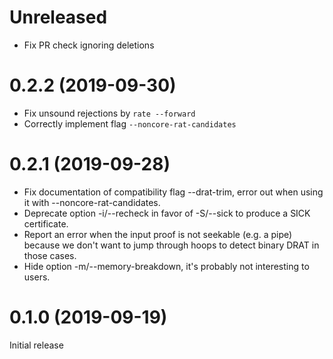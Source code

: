 # Unreleased

- Fix PR check ignoring deletions

# 0.2.2 (2019-09-30)

- Fix unsound rejections by `rate --forward`
- Correctly implement flag `--noncore-rat-candidates`

# 0.2.1 (2019-09-28)

- Fix documentation of compatibility flag --drat-trim, error out when using it
  with --noncore-rat-candidates.
- Deprecate option -i/--recheck in favor of -S/--sick to produce a SICK
  certificate.
- Report an error when the input proof is not seekable (e.g. a pipe) because we
  don't want to jump through hoops to detect binary DRAT in those cases.
- Hide option -m/--memory-breakdown, it's probably not interesting to users.

# 0.1.0 (2019-09-19)

Initial release
